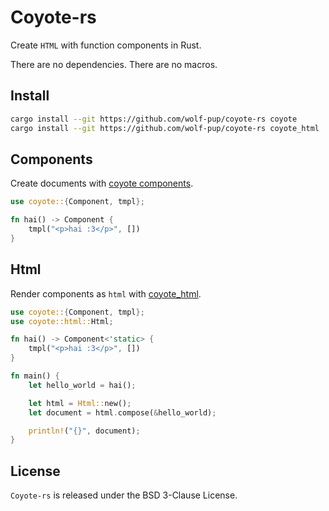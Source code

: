 # Coyote-rs

Create `HTML` with function components in Rust.

There are no dependencies. There are no macros.

## Install

```sh
cargo install --git https://github.com/wolf-pup/coyote-rs coyote
cargo install --git https://github.com/wolf-pup/coyote-rs coyote_html
```

## Components

Create documents with [coyote components](./coyote/README.md).

```rust
use coyote::{Component, tmpl};

fn hai() -> Component {
    tmpl("<p>hai :3</p>", [])
}
```

## Html

Render components as `html` with [coyote_html](./coyote_html/README.md).

```rust
use coyote::{Component, tmpl};
use coyote::html::Html;

fn hai() -> Component<'static> {
    tmpl("<p>hai :3</p>", [])
}

fn main() {
    let hello_world = hai();

    let html = Html::new();
    let document = html.compose(&hello_world); 

    println!("{}", document);
}
```

## License

`Coyote-rs` is released under the BSD 3-Clause License.

